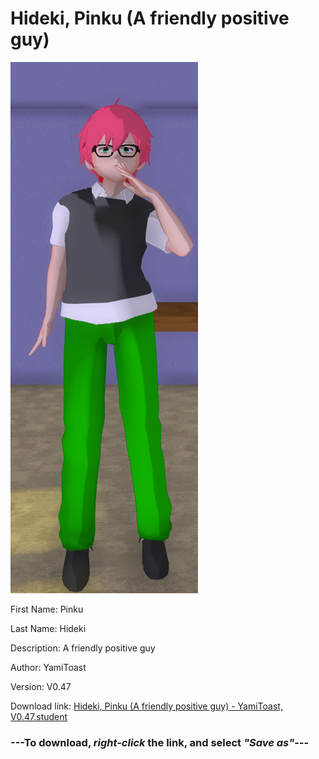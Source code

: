 # Hideki, Pinku (A friendly positive guy)

<img src="https://raw.githubusercontent.com/Arbiter1223/Daigaku-Gurashi-Custom-Students/master/Students/Files/Hideki%2C%20Pinku%20(A%20friendly%20positive%20guy).png" title="Hideki, Pinku (A friendly positive guy) - YamiToast, V0.47">

First Name: Pinku

Last Name: Hideki

Description: A friendly positive guy

Author: YamiToast

Version: V0.47

Download link: <a href="https://raw.githubusercontent.com/Arbiter1223/Daigaku-Gurashi-Custom-Students/master/Students/Files/Hideki%2C%20Pinku%20(A%20friendly%20positive%20guy)%20-%20YamiToast%2C%20V0.47.student">Hideki, Pinku (A friendly positive guy) - YamiToast, V0.47.student</a>

### ---**To download, _right-click_ the link, and select _"Save as"_**---
